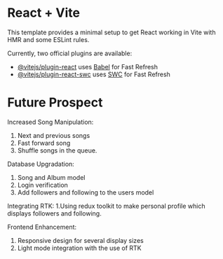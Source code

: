 # React + Vite

This template provides a minimal setup to get React working in Vite with HMR and some ESLint rules.

Currently, two official plugins are available:

- [@vitejs/plugin-react](https://github.com/vitejs/vite-plugin-react/blob/main/packages/plugin-react/README.md) uses [Babel](https://babeljs.io/) for Fast Refresh
- [@vitejs/plugin-react-swc](https://github.com/vitejs/vite-plugin-react-swc) uses [SWC](https://swc.rs/) for Fast Refresh

# Future Prospect

Increased Song Manipulation: 
1. Next and previous songs
2. Fast forward song
3. Shuffle songs in the queue.

Database Upgradation: 
1. Song and Album model
2. Login verification
3. Add followers and following to the users model

Integrating RTK: 
1.Using redux toolkit to make personal profile which displays followers and following.

Frontend Enhancement: 
1. Responsive design for several display sizes 
2. Light mode integration with the use of RTK
